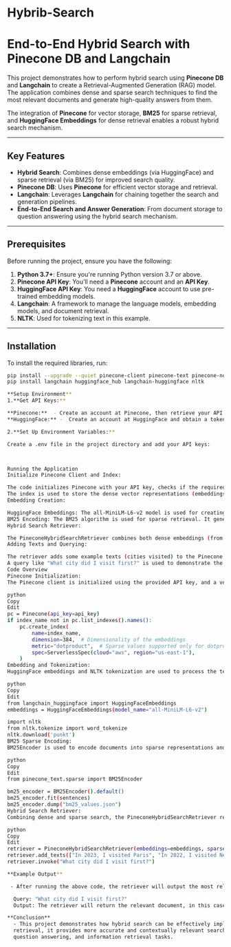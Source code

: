 # Hybrib-Search
# End-to-End Hybrid Search with Pinecone DB and Langchain

This project demonstrates how to perform hybrid search using **Pinecone DB** and **Langchain** to create a Retrieval-Augmented Generation (RAG) model. The application combines dense and sparse search techniques to find the most relevant documents and generate high-quality answers from them.

The integration of **Pinecone** for vector storage, **BM25** for sparse retrieval, and **HuggingFace Embeddings** for dense retrieval enables a robust hybrid search mechanism.

---

## Key Features

- **Hybrid Search**: Combines dense embeddings (via HuggingFace) and sparse retrieval (via BM25) for improved search quality.
- **Pinecone DB**: Uses **Pinecone** for efficient vector storage and retrieval.
- **Langchain**: Leverages **Langchain** for chaining together the search and generation pipelines.
- **End-to-End Search and Answer Generation**: From document storage to question answering using the hybrid search mechanism.

---

## Prerequisites

Before running the project, ensure you have the following:

1. **Python 3.7+**: Ensure you're running Python version 3.7 or above.
2. **Pinecone API Key**: You’ll need a **Pinecone** account and an **API Key**.
3. **HuggingFace API Key**: You need a **HuggingFace** account to use pre-trained embedding models.
4. **Langchain**: A framework to manage the language models, embedding models, and document retrieval.
5. **NLTK**: Used for tokenizing text in this example.

---

## Installation

To install the required libraries, run:

```bash
pip install --upgrade --quiet pinecone-client pinecone-text pinecone-notebooks
pip install langchain huggingface_hub langchain-huggingface nltk

**Setup Environment**
1.**Get API Keys:**

**Pinecone:**  - Create an account at Pinecone, then retrieve your API Key.
**HuggingFace:** -  Create an account at HuggingFace and obtain a token for using pre-trained embeddings.

2.**Set Up Environment Variables:**

Create a .env file in the project directory and add your API keys:



Running the Application
Initialize Pinecone Client and Index:

The code initializes Pinecone with your API key, checks if the required index exists, and creates it if necessary.
The index is used to store the dense vector representations (embeddings) and sparse BM25 values.
Embedding Creation:

HuggingFace Embeddings: The all-MiniLM-L6-v2 model is used for creating dense vector embeddings of the text.
BM25 Encoding: The BM25 algorithm is used for sparse retrieval. It generates a set of BM25 values for the provided documents, which is stored and used for searching.
Hybrid Search Retriever:

The PineconeHybridSearchRetriever combines both dense embeddings (from HuggingFace) and sparse retrieval (from BM25) to fetch the most relevant documents based on a query.
Adding Texts and Querying:

The retriever adds some example texts (cities visited) to the Pinecone index.
A query like "What city did I visit first?" is used to demonstrate the hybrid search and retrieval process.
Code Overview
Pinecone Initialization:
The Pinecone client is initialized using the provided API key, and a vector index is created with the specified parameters (dimension size of embeddings and distance metric).

python
Copy
Edit
pc = Pinecone(api_key=api_key)
if index_name not in pc.list_indexes().names():
    pc.create_index(
        name=index_name,
        dimension=384,  # Dimensionality of the embeddings
        metric="dotproduct",  # Sparse values supported only for dotproduct
        spec=ServerlessSpec(cloud="aws", region="us-east-1"),
    )
Embedding and Tokenization:
HuggingFace embeddings and NLTK tokenization are used to process the text:

python
Copy
Edit
from langchain_huggingface import HuggingFaceEmbeddings
embeddings = HuggingFaceEmbeddings(model_name="all-MiniLM-L6-v2")

import nltk
from nltk.tokenize import word_tokenize
nltk.download('punkt')
BM25 Sparse Encoding:
BM25Encoder is used to encode documents into sparse representations and then stored in Pinecone:

python
Copy
Edit
from pinecone_text.sparse import BM25Encoder

bm25_encoder = BM25Encoder().default()
bm25_encoder.fit(sentences)
bm25_encoder.dump("bm25_values.json")
Hybrid Search Retriever:
Combining dense and sparse search, the PineconeHybridSearchRetriever retrieves relevant documents:

python
Copy
Edit
retriever = PineconeHybridSearchRetriever(embeddings=embeddings, sparse_encoder=bm25_encoder, index=index)
retriever.add_texts(["In 2023, I visited Paris", "In 2022, I visited New York", "In 2021, I visited New Orleans"])
retriever.invoke("What city did I visit first?")

**Example Output**

 - After running the above code, the retriever will output the most relevant documents based on the query:

  Query: "What city did I visit first?"
  Output: The retriever will return the relevant document, in this case, "In 2023, I visited Paris."

**Conclusion**
  - This project demonstrates how hybrid search can be effectively implemented using Pinecone DB and Langchain. By combining dense embeddings and sparse 
  retrieval, it provides more accurate and contextually relevant search results. This approach is suitable for various applications, including document retrieval, 
  question answering, and information retrieval tasks.




